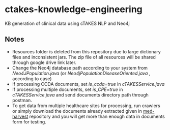 # ctakes-knowledge-engineering
KB generation of clinical data using cTAKES NLP and Neo4j 

## Notes
* Resources folder is deleted from this repository due to large dictionary files and inconsistent jars. The zip file of all resources will be shared through google drive link later. 
* Change the Neo4j database path according to your system from _Neo4JPopulation.java_ (or _Neo4jPopulationDiseaseOriented.java_ , according to case)
* If processing CCDA documents, set _is_ccda=true_ in _cTAKESService.java_
* If processing multiple documents, set _is_CPE=true_ in _cTAKESService.java_ and send documents directory path through postman.
* To get data from multiple healthcare sites for processing, run crawlers  or simply download the documents already extracted given in [med-harvest](https://github.com/sanariaz154/med-harvest) repository and you will get more than enough data in documents form for testing.


